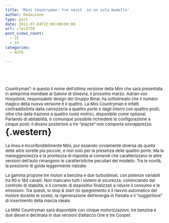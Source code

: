 ```yaml
---
title: 'Mini Countryman: tre novit  in un solo modello'
author: Redazione
type: post
date: 2011-07-04T22:00:00+00:00
url: /?p=3759
post_views_count:
  - 15
  - 15
categories:
  - AUTO

---
```

&nbsp;

# <span style="font&#45;size: small"><span style="font&#45;weight: normal">Countryman&rdquo;: &egrave; questo il nome dell&#8217;ultima versione della Mini che sar&agrave; presentata in anteprima mondiale al Salone di Ginevra, il prossimo marzo. Adrian von Hooydonk, responsabile design del Gruppo Bmw, ha sottolineato che il numero magico della nuova versione &egrave; il quattro. La Mini Countryman &egrave; infatti contraddistinta dalla carrozzeria a quattro porte e dagli interni con quattro posti, oltre che dalla trazione a quattro ruote motrici, disponibile come optional. Parlando di abitabilit&agrave;, &egrave; comunque possibile richiedere la configurazione a cinque posti: il divano posteriore a tre &ldquo;piazze&rdquo; non comporta sovrapprezzo. </span></span> {.western}

<span style="font&#45;size: small">La linea &egrave; inconfondibilmente Mini, pur essendo ovviamente diversa da quella delle altre sorelle pi&ugrave; piccole, e non solo per la presenza delle quattro porte. Ma la maneggevolezza e la prontezza di risposta ai comandi che caratterizzano le altre versioni dell&rsquo;auto rimangono le caratteristiche peculiari del modello. Tra le novit&agrave;, la posizione di guida leggermente rialzata. </span>

<span style="font&#45;size: small">La gamma propone tre motori a benzina e due turbodiesel, con potenze variabili tra 90 e 184 cavalli. Non mancano tutti i sistemi di sicurezza, cominciando dal controllo di stabilit&agrave;, e il corredo di dispositivi finalizzati a ridurre il consumo e le emissioni. Tra questi, lo stop & start (lo spegnimento e il riavvio automatico del motore durante le soste), la rigenerazione dell&rsquo;energia in frenata e il &ldquo;suggeritore&rdquo; di inserimento della marcia ideale. </span>

<span style="font&#45;size: small">La MINI Countryman sar&agrave; disponibile con cinque motorizzazioni, tre benzina e due diesel e declinata in due versioni d&#8217;attacco One e tre Cooper.</span>

&nbsp;